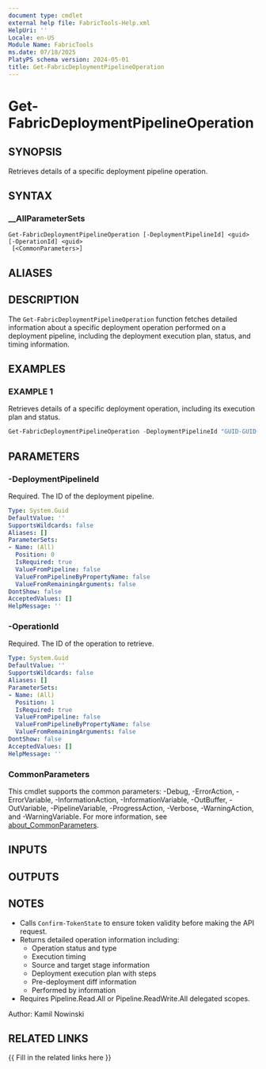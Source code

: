 ```yaml
---
document type: cmdlet
external help file: FabricTools-Help.xml
HelpUri: ''
Locale: en-US
Module Name: FabricTools
ms.date: 07/18/2025
PlatyPS schema version: 2024-05-01
title: Get-FabricDeploymentPipelineOperation
---
```


# Get-FabricDeploymentPipelineOperation

## SYNOPSIS

Retrieves details of a specific deployment pipeline operation.

## SYNTAX

### __AllParameterSets

```
Get-FabricDeploymentPipelineOperation [-DeploymentPipelineId] <guid> [-OperationId] <guid>
 [<CommonParameters>]
```

## ALIASES

## DESCRIPTION

The `Get-FabricDeploymentPipelineOperation` function fetches detailed information about a specific deployment operation
performed on a deployment pipeline, including the deployment execution plan, status, and timing information.

## EXAMPLES

### EXAMPLE 1

Retrieves details of a specific deployment operation, including its execution plan and status.

```powershell
Get-FabricDeploymentPipelineOperation -DeploymentPipelineId "GUID-GUID-GUID-GUID" -OperationId "GUID-GUID-GUID-GUID"
```

## PARAMETERS

### -DeploymentPipelineId

Required.
The ID of the deployment pipeline.

```yaml
Type: System.Guid
DefaultValue: ''
SupportsWildcards: false
Aliases: []
ParameterSets:
- Name: (All)
  Position: 0
  IsRequired: true
  ValueFromPipeline: false
  ValueFromPipelineByPropertyName: false
  ValueFromRemainingArguments: false
DontShow: false
AcceptedValues: []
HelpMessage: ''
```

### -OperationId

Required.
The ID of the operation to retrieve.

```yaml
Type: System.Guid
DefaultValue: ''
SupportsWildcards: false
Aliases: []
ParameterSets:
- Name: (All)
  Position: 1
  IsRequired: true
  ValueFromPipeline: false
  ValueFromPipelineByPropertyName: false
  ValueFromRemainingArguments: false
DontShow: false
AcceptedValues: []
HelpMessage: ''
```

### CommonParameters

This cmdlet supports the common parameters: -Debug, -ErrorAction, -ErrorVariable,
-InformationAction, -InformationVariable, -OutBuffer, -OutVariable, -PipelineVariable,
-ProgressAction, -Verbose, -WarningAction, and -WarningVariable. For more information, see
[about_CommonParameters](https://go.microsoft.com/fwlink/?LinkID=113216).

## INPUTS

## OUTPUTS

## NOTES

- Calls `Confirm-TokenState` to ensure token validity before making the API request.
- Returns detailed operation information including:
  - Operation status and type
  - Execution timing
  - Source and target stage information
  - Deployment execution plan with steps
  - Pre-deployment diff information
  - Performed by information
- Requires Pipeline.Read.All or Pipeline.ReadWrite.All delegated scopes.

Author: Kamil Nowinski

## RELATED LINKS

{{ Fill in the related links here }}


